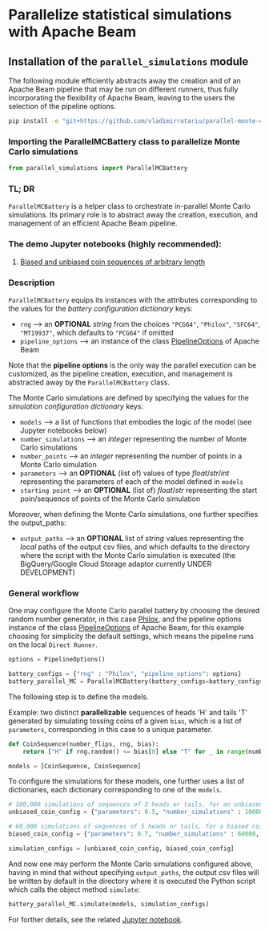 # Parallelize statistical simulations with Apache Beam
## Installation of the `parallel_simulations` module

The following module efficiently abstracts away the creation and of an Apache Beam pipeline that may be run on different runners, thus fully incorporating the flexibility of Apache Beam, leaving to the users the selection of the pipeline options.
```bash
pip install -e "git+https://github.com/vladimirrotariu/parallel-monte-carlo-simulations#egg=parallel_simulations"
```
### Importing the ParallelMCBattery class to parallelize Monte Carlo simulations
```python
from parallel_simulations import ParallelMCBattery
```
### TL; DR
`ParallelMCBattery` is a helper class to orchestrate in-parallel Monte Carlo simulations. Its primary role is to abstract away the creation, execution, and management of an efficient Apache Beam pipeline.

### The demo Jupyter notebooks (highly recommended):
1. [Biased and unbiased coin sequences of arbitrary length](demos/demo_coin_sequences.ipynb)
### Description
 

`ParallelMCBattery` equips its instances with the attributes corresponding to the values for the *battery configuration dictionary* keys: 
* `rng` --> an __OPTIONAL__ *string* from the choices `"PCG64"`, `"Philox"`, `"SFC64"`, `"MT19937"`, which defaults to `"PCG64"` if omitted
* `pipeline_options` --> an instance of the class [PipelineOptions](https://beam.apache.org/releases/pydoc/2.33.0/apache_beam.options.pipeline_options.html#apache_beam.options.pipeline_options.PipelineOptions) of Apache Beam

Note that the **pipeline options** is the only way the parallel execution can be customized, as the pipeline creation, execution, and management is abstracted away by the `ParallelMCBattery` class.

The Monte Carlo simulations are defined by specifying the values for the *simulation configuration dictionary* keys:
* `models` --> a list of functions that embodies the logic of the model (see Jupyter notebooks below)
* `number_simulations` --> an *integer* representing the number of Monte Carlo simulations
* `number_points` --> an *integer* representing the number of points in a Monte Carlo simulation
* `parameters` --> an __OPTIONAL__ (list of) values of type *float*/*str*/*int* representing the parameters of each of the model defined in `models`
* `starting point` --> an __OPTIONAL__  (list of) *float*/*str* representing the start poin/sequence of points of the Monte Carlo simulation


Moreover, when defining the Monte Carlo simulations, one further specifies the output_paths:
* `output_paths` --> an __OPTIONAL__ list of *string* values representing the *local* paths of the output csv files, and which defaults to the directory where the script with the Monte Carlo simulation is executed (the BigQuery/Google Cloud Storage adaptor currently UNDER DEVELOPMENT)

### General workflow
One may configure the Monte Carlo parallel battery by choosing the desired random number generator, in this case [Philox](https://numpy.org/doc/stable/reference/random/bit_generators/philox.html#philox-counter-based-rng), and the pipeline options instance of the class [PipelineOptions](https://beam.apache.org/releases/pydoc/2.33.0/apache_beam.options.pipeline_options.html#apache_beam.options.pipeline_options.PipelineOptions) of Apache Beam, for this example choosing for simplicity the default settings, which means the pipeline runs on the local `Direct Runner`.
```python
options = PipelineOptions()

battery_configs = {"rng" : "Philox", "pipeline_options": options}
battery_parallel_MC = ParallelMCBattery(battery_configs=battery_configs)
```

The following step is to define the models. 

Example: two distinct **parallelizable** sequences of heads 'H' and tails 'T' generated by simulating tossing coins of a given `bias`, which is a list of `parameters`, corresponding in this case to a unique parameter.
```python
def CoinSequence(number_flips, rng, bias):
    return ["H" if rng.random() <= bias[0] else "T" for _ in range(number_flips)]

models = [CoinSequence, CoinSequence]
```

To configure the simulations for these models, one further uses a list of dictionaries, each dictionary corresponding to one of the `models`.
```python
# 100,000 simulations of sequences of 3 heads or tails, for an unbiased coin
unbiased_coin_config = {"parameters": 0.5, "number_simulations" : 100000, "number_points": 3}

# 60,000 simulations of sequences of 5 heads or tails, for a biased coin 
biased_coin_config = {"parameters": 0.7, "number_simulations" : 60000, "number_points": 5}

simulation_configs = [unbiased_coin_config, biased_coin_config]
```

And now one may perform the Monte Carlo simulations configured above, having in mind that without specifying `output_paths`, the output csv files will be written by default in the directory where it is executed the Python script which calls the object method `simulate`:
```python
battery_parallel_MC.simulate(models, simulation_configs)
```
For forther details, see the related [Jupyter notebook](demos/demo_coin_sequences.ipynb).
